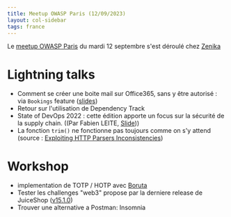 ```yaml
---
title: Meetup OWASP Paris (12/09/2023)
layout: col-sidebar
tags: france
---
```


Le [meetup OWASP Paris](https://www.meetup.com/owasp-france/events/295629230) du mardi 12 septembre s'est déroulé chez [Zenika](https://www.zenika.com)

# Lightning talks

- Comment se créer une boite mail sur Office365, sans y être autorisé : via `Bookings` feature ([slides](https://slides.com/tr4l/deck#/1/4))
- Retour sur l'utilisation de Dependency Track
- State of DevOps 2022 : cette édition apporte un focus sur la sécurité de la supply chain. ((Par Fabien LEITE, [Slide](2023-09-12_StateOfDevops2022_SCS.pdf)))
- La fonction `trim()` ne fonctionne pas toujours comme on s'y attend (source : [Exploiting HTTP Parsers Inconsistencies](https://rafa.hashnode.dev/exploiting-http-parsers-inconsistencies))

# Workshop

- implementation de TOTP / HOTP avec [Boruta](https://github.com/malach-it/boruta-server)
- Tester les challenges "web3" propose par la derniere release de JuiceShop ([v15.1.0](https://github.com/juice-shop/juice-shop/releases/tag/v15.1.0))
- Trouver une alternative a Postman: Insomnia
